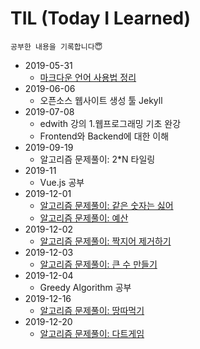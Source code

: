 # TIL (Today I Learned)

    공부한 내용을 기록합니다😇

* 2019-05-31
    - [마크다운 언어 사용법 정리](https://github.com/HyeminNoh/TIL/blob/master/20190531/markdown_language.md)
* 2019-06-06
    - 오픈소스 웹사이트 생성 툴 Jekyll
* 2019-07-08
    - edwith 강의 1.웹프로그래밍 기초 완강
    - Frontend와 Backend에 대한 이해
* 2019-09-19
    - 알고리즘 문제풀이: 2*N 타일링
* 2019-11
    - Vue.js 공부
* 2019-12-01
    - [알고리즘 문제풀이: 같은 숫자는 싫어](https://hyem-study.tistory.com/22)  
    - [알고리즘 문제풀이: 예산](https://hyem-study.tistory.com/24)  
* 2019-12-02  
    - [알고리즘 문제풀이: 짝지어 제거하기](https://hyem-study.tistory.com/26)  
* 2019-12-03  
    - [알고리즘 문제풀이: 큰 수 만들기](https://hyem-study.tistory.com/27)  
* 2019-12-04  
    - Greedy Algorithm 공부  
* 2019-12-16  
    - [알고리즘 문제풀이: 땅따먹기](https://hyem-study.tistory.com/30)  
* 2019-12-20  
    - [알고리즘 문제풀이: 다트게임](https://hyem-study.tistory.com/31)
